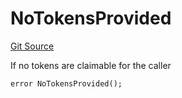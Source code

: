 # NoTokensProvided
[Git Source](https://github.com/FloorDAO/floor-v2/blob/fd4de86a192de96d73fe2e56a84ec542b57b1c69/src/contracts/actions/nftx/SellNftsForEth.sol)

If no tokens are claimable for the caller


```solidity
error NoTokensProvided();
```

